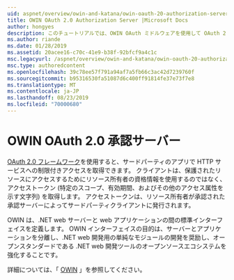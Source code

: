 ```yaml
---
uid: aspnet/overview/owin-and-katana/owin-oauth-20-authorization-server
title: OWIN OAuth 2.0 Authorization Server |Microsoft Docs
author: hongyes
description: このチュートリアルでは、OWIN OAuth ミドルウェアを使用して OAuth 2.0 承認サーバーを実装する方法について説明します。 これは、outlin のみを含む高度なチュートリアルです...
ms.author: riande
ms.date: 01/28/2019
ms.assetid: 20acee16-c70c-41e9-b38f-92bfcf9a4c1c
msc.legacyurl: /aspnet/overview/owin-and-katana/owin-oauth-20-authorization-server
msc.type: authoredcontent
ms.openlocfilehash: 39c78ee57f791a94af7a5fb66c3ac42d7239760f
ms.sourcegitcommit: b95316530fa51087d6c400ff91814fe37e73f7e8
ms.translationtype: MT
ms.contentlocale: ja-JP
ms.lasthandoff: 08/23/2019
ms.locfileid: "70000680"
---
```

# <a name="owin-oauth-20-authorization-server"></a>OWIN OAuth 2.0 承認サーバー

[OAuth 2.0 フレームワーク](http://tools.ietf.org/html/rfc6749)を使用すると、サードパーティのアプリで HTTP サービスへの制限付きアクセスを取得できます。 クライアントは、保護されたリソースにアクセスするためにリソース所有者の資格情報を使用するのではなく、アクセストークン (特定のスコープ、有効期間、およびその他のアクセス属性を示す文字列) を取得します。 アクセストークンは、リソース所有者が承認された承認サーバーによってサードパーティクライアントに発行されます。

OWIN は、.NET web サーバーと web アプリケーションの間の標準インターフェイスを定義します。 OWIN インターフェイスの目的は、サーバーとアプリケーションを分離し、.NET web 開発用の単純なモジュールの開発を奨励し、オープンスタンダードである .NET web 開発ツールのオープンソースエコシステムを強化することです。

詳細については、「 [OWIN](http://owin.org/) 」を参照してください。
